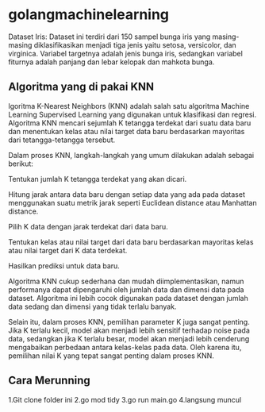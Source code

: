# golangmachinelearning

Dataset Iris: Dataset ini terdiri dari 150 sampel bunga iris yang masing-masing diklasifikasikan menjadi 
tiga jenis yaitu setosa, versicolor, dan virginica. Variabel targetnya adalah
jenis bunga iris, sedangkan variabel fiturnya adalah panjang dan lebar kelopak dan mahkota bunga.


## Algoritma yang di pakai KNN
lgoritma K-Nearest Neighbors (KNN) adalah salah satu algoritma Machine Learning Supervised Learning yang digunakan untuk klasifikasi dan regresi. Algoritma KNN mencari sejumlah K tetangga terdekat dari suatu data baru dan menentukan kelas atau nilai target data baru berdasarkan mayoritas dari tetangga-tetangga tersebut.

Dalam proses KNN, langkah-langkah yang umum dilakukan adalah sebagai berikut:

Tentukan jumlah K tetangga terdekat yang akan dicari.

Hitung jarak antara data baru dengan setiap data yang ada pada dataset menggunakan suatu metrik jarak seperti Euclidean distance atau Manhattan distance.

Pilih K data dengan jarak terdekat dari data baru.

Tentukan kelas atau nilai target dari data baru berdasarkan mayoritas kelas atau nilai target dari K data terdekat.

Hasilkan prediksi untuk data baru.

Algoritma KNN cukup sederhana dan mudah diimplementasikan, namun performanya dapat dipengaruhi oleh jumlah data dan dimensi data pada dataset. Algoritma ini lebih cocok digunakan pada dataset dengan jumlah data sedang dan dimensi yang tidak terlalu banyak.

Selain itu, dalam proses KNN, pemilihan parameter K juga sangat penting. Jika K terlalu kecil, model akan menjadi lebih sensitif terhadap noise pada data, sedangkan jika K terlalu besar, model akan menjadi lebih cenderung mengabaikan perbedaan antara kelas-kelas pada data. Oleh karena itu, pemilihan nilai K yang tepat sangat penting dalam proses KNN.

## Cara Merunning
1.Git clone folder ini
2.go mod tidy
3.go run main.go
4.langsung muncul
